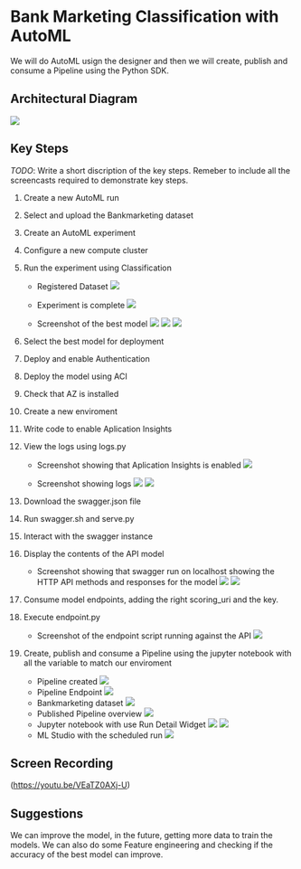 
# Bank Marketing Classification with AutoML

We will do AutoML usign the designer and then we will create, publish and consume a Pipeline using the Python SDK.

## Architectural Diagram

![](https://github.com/zaza107-1/project2-copy/blob/main/Project_2.drawio)

## Key Steps
*TODO*: Write a short discription of the key steps. Remeber to include all the screencasts required to demonstrate key steps. 

1. Create a new AutoML run
2. Select and upload the Bankmarketing dataset
3. Create an AutoML experiment
4. Configure a new compute cluster
5. Run the experiment using Classification

    - Registered Dataset
    ![](https://github.com/zaza107-1/project2-copy/blob/main/Screenshots/dataset_auto_ML_bank_marketing.jpg)

    - Experiment is complete
    ![](https://github.com/zaza107-1/project2-copy/blob/main/Screenshots/Auto_ML_Completed.jpg)

    - Screenshot of the best model
    ![](https://github.com/zaza107-1/project2-copy/blob/main/Screenshots/Auto_ML_Best_Model.jpg)
    ![](https://github.com/zaza107-1/project2-copy/blob/main/Screenshots/Auto_ML_Best_Model1.jpg)
    ![](https://github.com/zaza107-1/project2-copy/blob/main/Screenshots/Auto_ML_Best_Model2.jpg)

6. Select the best model for deployment
7. Deploy and enable Authentication
8. Deploy the model using ACI

9. Check that AZ is installed
10. Create a new enviroment
11. Write code to enable Aplication Insights
12. View the logs using logs.py

    - Screenshot showing that Aplication Insights is enabled
    ![](https://github.com/zaza107-1/project2-copy/blob/main/Screenshots/insights_enabled.jpg)

    - Screenshot showing logs
    ![](https://github.com/zaza107-1/project2-copy/blob/main/Screenshots/showing_logs.jpg)
    ![](https://github.com/zaza107-1/project2-copy/blob/main/Screenshots/showing_logs1.jpg)

13. Download the swagger.json file
14. Run swagger.sh and serve.py
15. Interact with the swagger instance
16. Display the contents of the API model

    - Screenshot showing that swagger run on localhost showing the HTTP API methods and responses for the model
    ![](https://github.com/zaza107-1/project2-copy/blob/main/Screenshots/swagger_documentation.jpg)
    ![](https://github.com/zaza107-1/project2-copy/blob/main/Screenshots/swagger_documentation1.jpg)


17. Consume model endpoints, adding the right scoring_uri and the key.
18. Execute endpoint.py

    - Screenshot of the endpoint script running against the API
    ![](https://github.com/zaza107-1/project2-copy/blob/main/Screenshots/endpoint_screenshot.jpg)


19. Create, publish and consume a Pipeline using the jupyter notebook with all the variable to match our enviroment

    - Pipeline created
    ![](https://github.com/zaza107-1/project2-copy/blob/main/Screenshots/pipeline_created.jpg)
    - Pipeline Endpoint
    ![](https://github.com/zaza107-1/project2-copy/blob/main/Screenshots/pipeline_endpoint.jpg)
    - Bankmarketing dataset
    ![](https://github.com/zaza107-1/project2-copy/blob/main/Screenshots/dataset_auto_ML_bank_marketing.jpg)
    - Published Pipeline overview
    ![](https://github.com/zaza107-1/project2-copy/blob/main/Screenshots/published_pipeline_overview.jpg)
    - Jupyter notebook with use Run Detail Widget
    ![](https://github.com/zaza107-1/project2-copy/blob/main/Screenshots/run_details_widget.jpg)
    ![](https://github.com/zaza107-1/project2-copy/blob/main/Screenshots/run_details_widget2.jpg)
    - ML Studio with the scheduled run 
    ![](https://github.com/zaza107-1/project2-copy/blob/main/Screenshots/scheduled_run.jpg)

## Screen Recording

(https://youtu.be/VEaTZ0AXj-U)

## Suggestions
We can improve the model, in the future, getting more data to train the models.
We can also do some Feature engineering and checking if the accuracy of the best model can improve.



